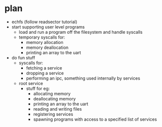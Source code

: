# plan

- echfs (follow readsector tutorial)
- start supporting user level programs
  - load and run a program off the filesystem and handle syscalls
  - temporary syscalls for:
    - memory allocation
    - memory deallocation
    - printing an array to the uart
- do fun stuff
  - syscalls for:
    - fetching a service
    - dropping a service
    - performing an ipc, something used internally by services
  - root service
    - stuff for eg:
      - allocating memory
      - deallocating memory
      - printing an array to the uart
      - reading and writing files
      - registering services
      - spawning programs with access to a specified list of services

